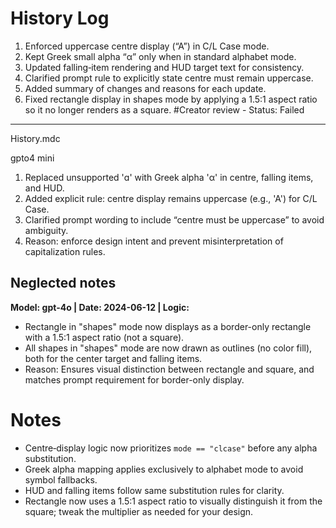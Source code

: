 # History Log

1. Enforced uppercase centre display (“A”) in C/L Case mode.  
2. Kept Greek small alpha “α” only when in standard alphabet mode.  
3. Updated falling‑item rendering and HUD target text for consistency.  
4. Clarified prompt rule to explicitly state centre must remain uppercase.  
5. Added summary of changes and reasons for each update.  
6. Fixed rectangle display in shapes mode by applying a 1.5:1 aspect ratio so it no longer renders as a square. #Creator review - Status: Failed
---
History.mdc

gpto4 mini
1. Replaced unsupported 'ɑ' with Greek alpha 'α' in centre, falling items, and HUD.
2. Added explicit rule: centre display remains uppercase (e.g., 'A') for C/L Case.
3. Clarified prompt wording to include “centre must be uppercase” to avoid ambiguity.
4. Reason: enforce design intent and prevent misinterpretation of capitalization rules.

Neglected notes
---

**Model: gpt-4o | Date: 2024-06-12 | Logic:**  
- Rectangle in "shapes" mode now displays as a border-only rectangle with a 1.5:1 aspect ratio (not a square).  
- All shapes in "shapes" mode are now drawn as outlines (no color fill), both for the center target and falling items.  
- Reason: Ensures visual distinction between rectangle and square, and matches prompt requirement for border-only display.

# Notes

- Centre‑display logic now prioritizes `mode == "clcase"` before any alpha substitution.  
- Greek alpha mapping applies exclusively to alphabet mode to avoid symbol fallbacks.  
- HUD and falling items follow same substitution rules for clarity.  
- Rectangle now uses a 1.5:1 aspect ratio to visually distinguish it from the square; tweak the multiplier as needed for your design.
